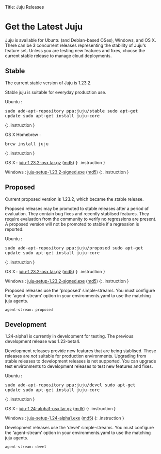 Title: Juju Releases


# Get the Latest Juju

Juju is available for Ubuntu (and Debian-based OSes), Windows, and OS X.
There can be 3 concurrent releases representing the stability of Juju's
feature set. Unless you are testing new features and fixes, choose the
current stable release to manage cloud deployments.


## Stable

The current stable version of Juju is 1.23.2.

Stable juju is suitable for everyday production use.

Ubuntu
: <pre>sudo add-apt-repository ppa:juju/stable
sudo apt-get update
sudo apt-get install juju-core</pre>
{: .instruction }

OS X Homebrew
: <pre>brew install juju</pre>
{: .instruction }

OS X
: [juju-1.23.2-osx.tar.gz](https://launchpad.net/juju-core/1.23/1.23.2/+download/juju-1.23.2-osx.tar.gz) ([md5](https://launchpad.net/juju-core/1.23/1.23.2/+download/juju-1.23.2-osx.tar.gz/+md5))
{: .instruction }

Windows
: [juju-setup-1.23.2-signed.exe](https://launchpad.net/juju-core/1.23/1.23.2/+download/juju-setup-1.23.2-signed.exe) ([md5](https://launchpad.net/juju-core/1.23/1.23.2/+download/juju-setup-1.23.2-signed.exe/+md5))
{: .instruction }


## Proposed

Current proposed version is 1.23.2, which became the stable release.

Proposed releases may be promoted to stable releases after a period of
evaluation. They contain bug fixes and recently stablised features. They
require evaluation from the community to verify no regressions are
present. A proposed version will not be promoted to stable if a
regression is reported.

Ubuntu
: <pre>sudo add-apt-repository ppa:juju/proposed
sudo apt-get update
sudo apt-get install juju-core</pre>
{: .instruction }

OS X
: [juju-1.23.2-osx.tar.gz](https://launchpad.net/juju-core/1.23/1.23.2/+download/juju-1.23.2-osx.tar.gz) ([md5](https://launchpad.net/juju-core/1.23/1.23.2/+download/juju-1.23.2-osx.tar.gz/+md5))
{: .instruction }

Windows
: [juju-setup-1.23.2-signed.exe](https://launchpad.net/juju-core/1.23/1.23.2/+download/juju-setup-1.23.2.exe) ([md5](https://launchpad.net/juju-core/1.23/1.23.2/+download/juju-setup-1.23.2.exe/+md5))
{: .instruction }

Proposed releases use the 'proposed' simple-streams. You must configure
the 'agent-stream' option in your environments.yaml to use the matching
juju agents.

    agent-stream: proposed


## Development

1.24-alpha1 is currently in development for testing.
The previous development release was 1.23-beta4.

Development releases provide new features that are being stablised.
These releases are *not* suitable for production environments. Upgrading
from stable releases to development releases is not supported. You can
upgrade test environments to development releases to test new features
and fixes.

Ubuntu
: <pre>sudo add-apt-repository ppa:juju/devel
sudo apt-get update
sudo apt-get install juju-core</pre>
{: .instruction }

OS X
: [juju-1.24-alpha1-osx.tar.gz](https://launchpad.net/juju-core/1.24/1.24-alpha1/+download/juju-1.24-alpha1-osx.tar.gz) ([md5](https://launchpad.net/juju-core/1.24/1.24-alpha1/+download/juju-1.24-alpha1-osx.tar.gz/+md5))
{: .instruction }

Windows
: [juju-setup-1.24-alpha1.exe](https://launchpad.net/juju-core/1.24/1.24-alpha1/+download/juju-setup-1.24-alpha1.exe) ([md5](https://launchpad.net/juju-core/1.24/1.24-alpha1/+download/juju-setup-1.24-alpha1.exe/+md5))
{: .instruction }

Development releases use the 'devel' simple-streams. You must configure
the 'agent-stream' option in your environments.yaml to use the matching
juju agents.

    agent-stream: devel
